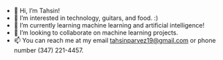 - 👋 Hi, I’m Tahsin!
- 👀 I’m interested in technology, guitars, and food. :)
- 🌱 I’m currently learning machine learning and artificial intelligence!
- 💞️ I’m looking to collaborate on machine learning projects.
- 📫 You can reach me at my email tahsinparvez19@gmail.com or phone number (347) 221-4457.

<!---
Tahsino7x/Tahsino7x is a ✨ special ✨ repository because its `README.md` (this file) appears on your GitHub profile.
You can click the Preview link to take a look at your changes.
--->
